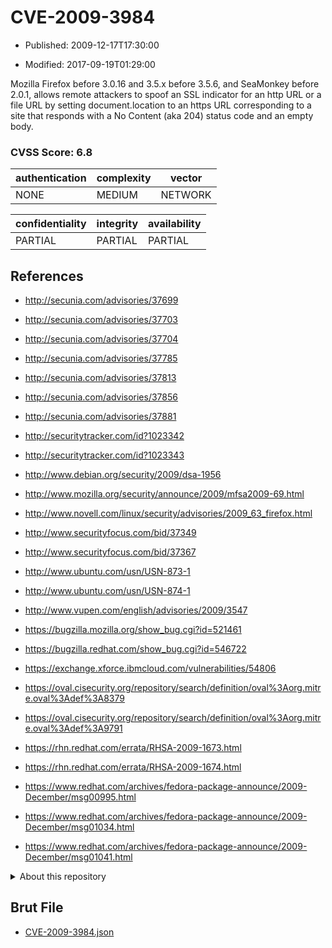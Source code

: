 # CVE-2009-3984

- Published: 2009-12-17T17:30:00

- Modified: 2017-09-19T01:29:00

Mozilla Firefox before 3.0.16 and 3.5.x before 3.5.6, and SeaMonkey before 2.0.1, allows remote attackers to spoof an SSL indicator for an http URL or a file URL by setting document.location to an https URL corresponding to a site that responds with a No Content (aka 204) status code and an empty body.

### CVSS Score: **6.8**

| authentication | complexity | vector |
| --- | --- | --- |
| NONE | MEDIUM | NETWORK |

| confidentiality | integrity | availability |
| --- | --- | --- |
| PARTIAL | PARTIAL | PARTIAL |

## References

* http://secunia.com/advisories/37699

* http://secunia.com/advisories/37703

* http://secunia.com/advisories/37704

* http://secunia.com/advisories/37785

* http://secunia.com/advisories/37813

* http://secunia.com/advisories/37856

* http://secunia.com/advisories/37881

* http://securitytracker.com/id?1023342

* http://securitytracker.com/id?1023343

* http://www.debian.org/security/2009/dsa-1956

* http://www.mozilla.org/security/announce/2009/mfsa2009-69.html

* http://www.novell.com/linux/security/advisories/2009_63_firefox.html

* http://www.securityfocus.com/bid/37349

* http://www.securityfocus.com/bid/37367

* http://www.ubuntu.com/usn/USN-873-1

* http://www.ubuntu.com/usn/USN-874-1

* http://www.vupen.com/english/advisories/2009/3547

* https://bugzilla.mozilla.org/show_bug.cgi?id=521461

* https://bugzilla.redhat.com/show_bug.cgi?id=546722

* https://exchange.xforce.ibmcloud.com/vulnerabilities/54806

* https://oval.cisecurity.org/repository/search/definition/oval%3Aorg.mitre.oval%3Adef%3A8379

* https://oval.cisecurity.org/repository/search/definition/oval%3Aorg.mitre.oval%3Adef%3A9791

* https://rhn.redhat.com/errata/RHSA-2009-1673.html

* https://rhn.redhat.com/errata/RHSA-2009-1674.html

* https://www.redhat.com/archives/fedora-package-announce/2009-December/msg00995.html

* https://www.redhat.com/archives/fedora-package-announce/2009-December/msg01034.html

* https://www.redhat.com/archives/fedora-package-announce/2009-December/msg01041.html

<details>
<summary>About this repository</summary> 

  This repository is part of the project [Live Hack CVE](https://github.com/Live-Hack-CVE). Main website can be found [www.live-hack.org](https://www.live-hack.org) 
  
  Made by [Sn0wAlice](https://github.com/Sn0wAlice) for the people that care about security and need to have a feed of the latest CVEs. Hope you enjoy it, don't forget to star the repo and follow me on [Twitter](https://twitter.com/Sn0wAlice) and [Github](https://github.com/Sn0wAlice). And that is my [personnal website](https://www.alice-snow.me/)

  - [Home Page](https://github.com/Live-Hack-CVE)
  - [Framework](https://github.com/Live-Hack-CVE/cve-framework)
  - [CVE database](https://github.com/Live-Hack-CVE/full_database)
  - [Changelog](https://github.com/Live-Hack-CVE/Changelog)
</details>

## Brut File

* [CVE-2009-3984.json](https://raw.githubusercontent.com/Live-Hack-CVE/full_database/main/cves/2009/CVE-2009-3984.json)

